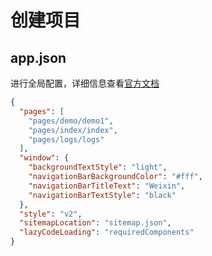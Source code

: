 # 创建项目

## app.json

进行全局配置，详细信息查看[官方文档](https://developers.weixin.qq.com/miniprogram/dev/reference/configuration/app.html#entryPagePath)

```json
{
  "pages": [
    "pages/demo/demo1",
    "pages/index/index",
    "pages/logs/logs"
  ],
  "window": {
    "backgroundTextStyle": "light",
    "navigationBarBackgroundColor": "#fff",
    "navigationBarTitleText": "Weixin",
    "navigationBarTextStyle": "black"
  },
  "style": "v2",
  "sitemapLocation": "sitemap.json",
  "lazyCodeLoading": "requiredComponents"
}
```

